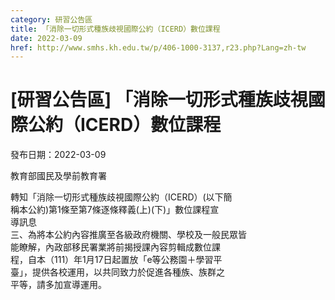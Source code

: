 ```yaml
---
category: 研習公告區
title: 「消除一切形式種族歧視國際公約（ICERD）數位課程
date: 2022-03-09
href: http://www.smhs.kh.edu.tw/p/406-1000-3137,r23.php?Lang=zh-tw
---
```


# [研習公告區] 「消除一切形式種族歧視國際公約（ICERD）數位課程

發布日期：2022-03-09

教育部國民及學前教育署  
  
轉知「消除一切形式種族歧視國際公約（ICERD）(以下簡  
稱本公約)第1條至第7條逐條釋義(上)(下)」數位課程宣  
導訊息  
三、為將本公約內容推廣至各級政府機關、學校及一般民眾皆  
能瞭解，內政部移民署業將前揭授課內容剪輯成數位課  
程，自本（111）年1月17日起置放「e等公務園＋學習平  
臺」，提供各校運用，以共同致力於促進各種族、族群之  
平等，請多加宣導運用。

